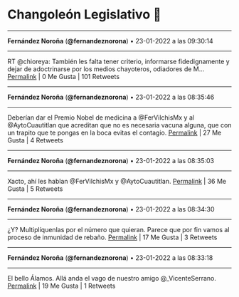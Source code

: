 # Changoleón Legislativo 🙈
*****
**Fernández Noroña** (**@fernandeznorona**) • 23-01-2022 a las 09:30:14
*****
RT @chioreya: También les falta tener criterio, informarse fidedignamente y dejar de adoctrinarse por los medios chayoteros, odiadores de M…
[Permalink](https://twitter.com/fernandeznorona/status/1485303878744780801) | 0 Me Gusta | 101 Retweets
*****
**Fernández Noroña** (**@fernandeznorona**) • 23-01-2022 a las 08:35:46
*****
Deberían dar el Premio Nobel de medicina a @FerVilchisMx y al @AytoCuautitlan que acreditan que no es necesaria vacuna alguna, que con un trapito que te pongas en la boca evitas el contagio.
[Permalink](https://twitter.com/fernandeznorona/status/1485290170740092934) | 27 Me Gusta | 4 Retweets
*****
**Fernández Noroña** (**@fernandeznorona**) • 23-01-2022 a las 08:35:03
*****
Xacto, ahí les hablan @FerVilchisMx y @AytoCuautitlan.
[Permalink](https://twitter.com/fernandeznorona/status/1485289989554462730) | 36 Me Gusta | 5 Retweets
*****
**Fernández Noroña** (**@fernandeznorona**) • 23-01-2022 a las 08:34:30
*****
¿Y? Multiplíquenlas por el número que quieran. Parece que por fin vamos al proceso de inmunidad de rebaño.
[Permalink](https://twitter.com/fernandeznorona/status/1485289849368285187) | 17 Me Gusta | 3 Retweets
*****
**Fernández Noroña** (**@fernandeznorona**) • 23-01-2022 a las 08:33:18
*****
El bello Álamos. Allá anda el vago de nuestro amigo @_VicenteSerrano.
[Permalink](https://twitter.com/fernandeznorona/status/1485289547332263937) | 19 Me Gusta | 1 Retweets